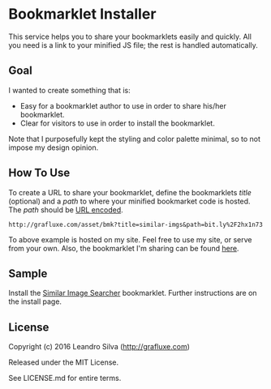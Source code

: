 # Bookmarklet Installer

This service helps you to share your bookmarklets easily and quickly. All you need is a link to your minified JS file; the rest is handled automatically.

## Goal

I wanted to create something that is:

- Easy for a bookmarklet author to use in order to share his/her bookmarklet.
- Clear for visitors to use in order to install the bookmarklet.

Note that I purposefully kept the styling and color palette minimal, so to not impose my design opinion.

## How To Use

To create a URL to share your bookmarklet, define the bookmarklets *title* (optional) and a *path* to where your minified bookmarket code is hosted. The *path* should be [URL encoded](http://www.url-encode-decode.com/).

```
http://grafluxe.com/asset/bmk?title=similar-imgs&path=bit.ly%2F2hx1n73
```

To above example is hosted on my site. Feel free to use my site, or serve from your own. Also, the bookmarklet I'm sharing can be found [here](https://github.com/Grafluxe/similar-imgs).

## Sample

Install the [Similar Image Searcher](http://grafluxe.com/asset/bmk?title=similar-imgs&path=bit.ly%2F2hx1n73) bookmarklet. Further instructions are on the install page.

## License

Copyright (c) 2016 Leandro Silva (http://grafluxe.com)

Released under the MIT License.

See LICENSE.md for entire terms.
